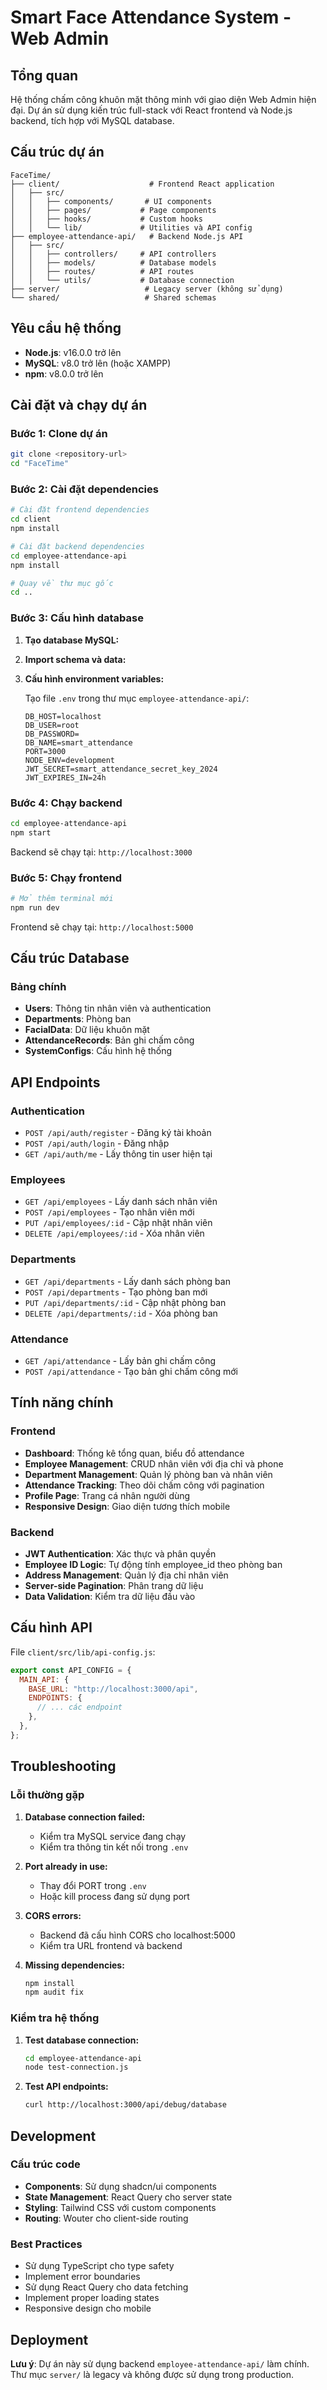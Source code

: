 # Smart Face Attendance System - Web Admin

## Tổng quan

Hệ thống chấm công khuôn mặt thông minh với giao diện Web Admin hiện đại. Dự án sử dụng kiến trúc full-stack với React frontend và Node.js backend, tích hợp với MySQL database.

## Cấu trúc dự án

```
FaceTime/
├── client/                    # Frontend React application
│   ├── src/
│   │   ├── components/       # UI components
│   │   ├── pages/           # Page components
│   │   ├── hooks/           # Custom hooks
│   │   └── lib/             # Utilities và API config
├── employee-attendance-api/   # Backend Node.js API
│   ├── src/
│   │   ├── controllers/     # API controllers
│   │   ├── models/          # Database models
│   │   ├── routes/          # API routes
│   │   └── utils/           # Database connection
├── server/                   # Legacy server (không sử dụng)
└── shared/                   # Shared schemas
```

## Yêu cầu hệ thống

- **Node.js**: v16.0.0 trở lên
- **MySQL**: v8.0 trở lên (hoặc XAMPP)
- **npm**: v8.0.0 trở lên

## Cài đặt và chạy dự án

### Bước 1: Clone dự án

```bash
git clone <repository-url>
cd "FaceTime"
```

### Bước 2: Cài đặt dependencies

```bash
# Cài đặt frontend dependencies
cd client
npm install

# Cài đặt backend dependencies
cd employee-attendance-api
npm install

# Quay về thư mục gốc
cd ..
```

### Bước 3: Cấu hình database

1. **Tạo database MySQL:**
2. **Import schema và data:**
3. **Cấu hình environment variables:**

   Tạo file `.env` trong thư mục `employee-attendance-api/`:

   ```env
   DB_HOST=localhost
   DB_USER=root
   DB_PASSWORD=
   DB_NAME=smart_attendance
   PORT=3000
   NODE_ENV=development
   JWT_SECRET=smart_attendance_secret_key_2024
   JWT_EXPIRES_IN=24h
   ```

### Bước 4: Chạy backend

```bash
cd employee-attendance-api
npm start
```

Backend sẽ chạy tại: `http://localhost:3000`

### Bước 5: Chạy frontend

```bash
# Mở thêm terminal mới
npm run dev
```

Frontend sẽ chạy tại: `http://localhost:5000`

## Cấu trúc Database

### Bảng chính

- **Users**: Thông tin nhân viên và authentication
- **Departments**: Phòng ban
- **FacialData**: Dữ liệu khuôn mặt
- **AttendanceRecords**: Bản ghi chấm công
- **SystemConfigs**: Cấu hình hệ thống

## API Endpoints

### Authentication

- `POST /api/auth/register` - Đăng ký tài khoản
- `POST /api/auth/login` - Đăng nhập
- `GET /api/auth/me` - Lấy thông tin user hiện tại

### Employees

- `GET /api/employees` - Lấy danh sách nhân viên
- `POST /api/employees` - Tạo nhân viên mới
- `PUT /api/employees/:id` - Cập nhật nhân viên
- `DELETE /api/employees/:id` - Xóa nhân viên

### Departments

- `GET /api/departments` - Lấy danh sách phòng ban
- `POST /api/departments` - Tạo phòng ban mới
- `PUT /api/departments/:id` - Cập nhật phòng ban
- `DELETE /api/departments/:id` - Xóa phòng ban

### Attendance

- `GET /api/attendance` - Lấy bản ghi chấm công
- `POST /api/attendance` - Tạo bản ghi chấm công mới

## Tính năng chính

### Frontend

- **Dashboard**: Thống kê tổng quan, biểu đồ attendance
- **Employee Management**: CRUD nhân viên với địa chỉ và phone
- **Department Management**: Quản lý phòng ban và nhân viên
- **Attendance Tracking**: Theo dõi chấm công với pagination
- **Profile Page**: Trang cá nhân người dùng
- **Responsive Design**: Giao diện tương thích mobile

### Backend

- **JWT Authentication**: Xác thực và phân quyền
- **Employee ID Logic**: Tự động tính employee_id theo phòng ban
- **Address Management**: Quản lý địa chỉ nhân viên
- **Server-side Pagination**: Phân trang dữ liệu
- **Data Validation**: Kiểm tra dữ liệu đầu vào

## Cấu hình API

File `client/src/lib/api-config.js`:

```javascript
export const API_CONFIG = {
  MAIN_API: {
    BASE_URL: "http://localhost:3000/api",
    ENDPOINTS: {
      // ... các endpoint
    },
  },
};
```

## Troubleshooting

### Lỗi thường gặp

1. **Database connection failed:**

   - Kiểm tra MySQL service đang chạy
   - Kiểm tra thông tin kết nối trong `.env`

2. **Port already in use:**

   - Thay đổi PORT trong `.env`
   - Hoặc kill process đang sử dụng port

3. **CORS errors:**

   - Backend đã cấu hình CORS cho localhost:5000
   - Kiểm tra URL frontend và backend

4. **Missing dependencies:**
   ```bash
   npm install
   npm audit fix
   ```

### Kiểm tra hệ thống

1. **Test database connection:**

   ```bash
   cd employee-attendance-api
   node test-connection.js
   ```

2. **Test API endpoints:**
   ```bash
   curl http://localhost:3000/api/debug/database
   ```

## Development

### Cấu trúc code

- **Components**: Sử dụng shadcn/ui components
- **State Management**: React Query cho server state
- **Styling**: Tailwind CSS với custom components
- **Routing**: Wouter cho client-side routing

### Best Practices

- Sử dụng TypeScript cho type safety
- Implement error boundaries
- Sử dụng React Query cho data fetching
- Implement proper loading states
- Responsive design cho mobile

## Deployment

**Lưu ý**: Dự án này sử dụng backend `employee-attendance-api/` làm chính. Thư mục `server/` là legacy và không được sử dụng trong production.

